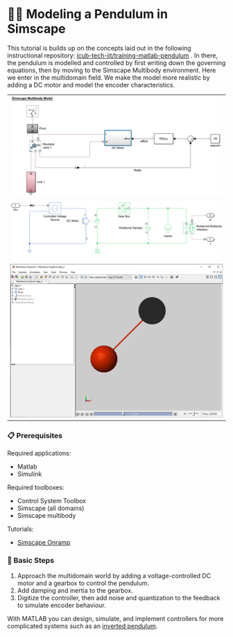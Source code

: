 👨‍🔬 Modeling a Pendulum in Simscape
=================================

This tutorial is builds up on the concepts laid out in the following instructional repository: [icub-tech-iit/training-matlab-pendulum](https://github.com/icub-tech-iit/training-matlab-pendulum) . In there, the pendulum is modelled and controlled by first writing down the governing equations, then by moving to the Simscape Multibody environment.
Here we enter in the multidomain field. We make the model more realistic by adding a DC motor and model the encoder characteristics. 

| |
| :---: |
| ![](./assets/model.png) |
| ![](./assets/motor.png) |
| ![](./assets/pendulum.png) |


### 📋 Prerequisites
Required applications:
 - Matlab
 - Simulink

Required toolboxes:
 - Control System Toolbox
 - Simscape (all domains)
 - Simscape multibody

Tutorials:
 - [Simscape Onramp](https://it.mathworks.com/learn/tutorials/simscape-onramp.html)

### 🔢 Basic Steps
1. Approach the multidomain world by adding a voltage-controlled DC motor and a gearbox to control the pendulum.
2. Add damping and inertia to the gearbox.
3. Digitize the controller, then add noise and quantization to the feedback to simulate encoder behaviour.

With MATLAB you can design, simulate, and implement controllers for more complicated systems such as an [inverted pendulum](https://mathworks.com/videos/inverted-pendulum-control-with-simmechanics-and-quarc-106862.html).
